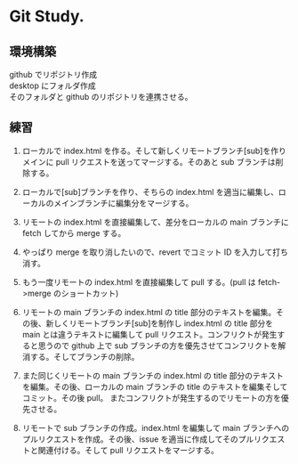 # Git Study.

## 環境構築

github でリポジトリ作成<br>
desktop にフォルダ作成<br>
そのフォルダと github のリポジトリを連携させる。

## 練習

1. ローカルで index.html を作る。そして新しくリモートブランチ[sub]を作りメインに pull リクエストを送ってマージする。そのあと sub ブランチは削除する。

2. ローカルで[sub]ブランチを作り、そちらの index.html を適当に編集し、ローカルのメインブランチに編集分をマージする。

3. リモートの index.html を直接編集して、差分をローカルの main ブランチに fetch してから merge する。

4. やっぱり merge を取り消したいので、revert でコミット ID を入力して打ち消す。

5. もう一度リモートの index.html を直接編集して pull する。(pull は fetch->merge のショートカット)

6. リモートの main ブランチの index.html の title 部分のテキストを編集。その後、新しくリモートブランチ[sub]を制作し index.html の title 部分を main とは違うテキストに編集して pull リクエスト。コンフリクトが発生すると思うので github 上で sub ブランチの方を優先させてコンフリクトを解消する。そしてブランチの削除。

7. また同じくリモートの main ブランチの index.html の title 部分のテキストを編集。その後、ローカルの main ブランチの title のテキストを編集そしてコミット。その後 pull。
   またコンフリクトが発生するのでリモートの方を優先させる。

8. リモートで sub ブランチの作成。index.html を編集して main ブランチへのプルリクエストを作成。その後、issue を適当に作成してそのプルリクエストと関連付ける。そして pull リクエストをマージする。
